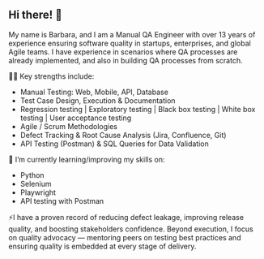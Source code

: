 ## Hi there! 👋

My name is Barbara, and I am a Manual QA Engineer with over 13 years of experience ensuring software quality in startups, enterprises, and global Agile teams. 
I have experience in scenarios where QA processes are already implemented, and also in building QA processes from scratch. 



💪🏻 Key strengths include:<br>
* Manual Testing: Web, Mobile, API, Database<br>
* Test Case Design, Execution & Documentation<br>
* Regression testing | Exploratory testing | Black box testing | White box testing | User acceptance testing<br>
* Agile / Scrum Methodologies<br>
* Defect Tracking & Root Cause Analysis (Jira, Confluence, Git)<br>
* API Testing (Postman) & SQL Queries for Data Validation<br>



🌱 I’m currently learning/improving my skills on:<br>
* Python<br>
* Selenium<br>
* Playwright<br>
* API testing with Postman<br>



⚡I have a proven record of reducing defect leakage, improving release quality, and boosting stakeholders confidence. Beyond execution, I focus on quality advocacy — mentoring peers on testing best practices and ensuring quality is embedded at every stage of delivery.


<!--
**bahmd/bahmd** is a ✨ _special_ ✨ repository because its `README.md` (this file) appears on your GitHub profile.

Here are some ideas to get you started:

- 🔭 I’m currently working on ...
- 🌱 I’m currently learning ...
- 👯 I’m looking to collaborate on ...
- 🤔 I’m looking for help with ...
- 💬 Ask me about ...
- 📫 How to reach me: ...
- 😄 Pronouns: ...
- ⚡ Fun fact: ...
-->
